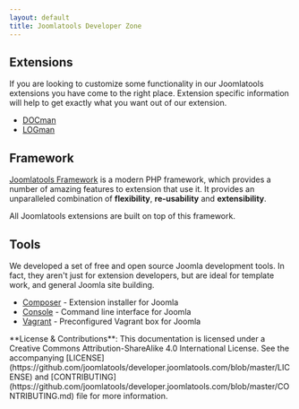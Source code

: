 ```yaml
---
layout: default
title: Joomlatools Developer Zone
---
```


## Extensions

If you are looking to customize some functionality in our Joomlatools extensions you have come to the right place. Extension specific information will help to get exactly what you want out of our extension.

* [DOCman](/extensions/docman.html)
* [LOGman](/extensions/logman.html)

## Framework

[Joomlatools Framework](/framework.html) is a modern PHP framework, which provides a number of amazing features to extension that use it. It provides an unparalleled combination of **flexibility**, **re-usability** and **extensibility**.

All Joomlatools extensions are built on top of this framework.

## Tools

We developed a set of free and open source Joomla development tools. In fact, they aren't just for extension developers, but are ideal for template work, and general Joomla site building.

* [Composer](/tools/composer.html) - Extension installer for Joomla
* [Console](/tools/console.html) - Command line interface for Joomla
* [Vagrant](/tools/vagrant.html) - Preconfigured Vagrant box for Joomla

<span class="note">
**License & Contributions**: This documentation is licensed under a Creative Commons Attribution-ShareAlike 4.0 International License. See the accompanying [LICENSE](https://github.com/joomlatools/developer.joomlatools.com/blob/master/LICENSE) and [CONTRIBUTING](https://github.com/joomlatools/developer.joomlatools.com/blob/master/CONTRIBUTING.md) file for more information.
</span>